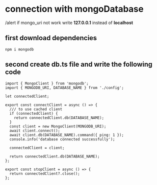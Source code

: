 # connection with mongoDatabase 

/alert  if mongo_uri not work write **127.0.0.1** instead of **localhost**

## first download dependencies
```
npm i mongodb
```

## second create db.ts file and write the following code
```
import { MongoClient } from 'mongodb';
import { MONGODB_URI, DATABASE_NAME } from './config';

let connectedClient;

export const connectClient = async () => {
  /// to use cached client
  if (connectedClient) {
    return connectedClient.db(DATABASE_NAME);
  }
  const client = new MongoClient(MONGODB_URI);
  await client.connect();
  await client.db(DATABASE_NAME).command({ ping: 1 });
  console.info('database connected successfully');

  connectedClient = client;

  return connectedClient.db(DATABASE_NAME);
};

export const stopClient = async () => {
  return connectedClient?.close();
};

```